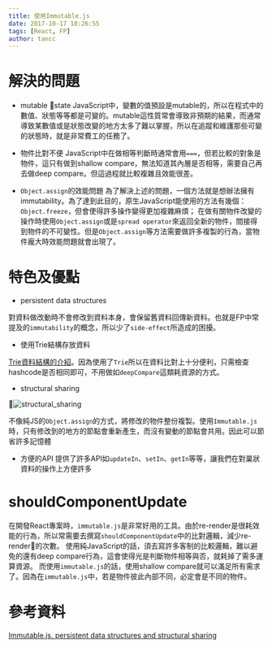 ```yaml
---
title: 使用Immutable.js
date: 2017-10-17 18:26:55
tags: [React, FP]
author: tancc
---
```


# 解決的問題

- mutable state
JavaScript中，變數的值預設是mutable的，所以在程式中的數值、狀態等等都是可變的。mutable這性質常會導致非預期的結果，而通常導致某數值或是狀態改變的地方太多了難以掌握，所以在追蹤和維護那些可變的狀態時，就是非常費工的任務了。

- 物件比對不便
JavaScript中在做相等判斷時通常會用`===`，但若比較的對象是物件，這只有做到shallow compare，無法知道其內層是否相等，需要自己再去做deep compare。但這過程就比較複雜且效能很差。

- `Object.assign`的效能問題
為了解決上述的問題，一個方法就是想辦法擁有immutability。為了達到此目的，原生JavaScript能使用的方法有幾個：`Object.freeze`，但會使得許多操作變得更加複雜麻煩；
在做有關物件改變的操作時使用`Object.assign`或是`spread operator`來返回全新的物件，間接得到物件的不可變性。但是`Object.assign`等方法需要做許多複製的行為，當物件龐大時效能問題就會出現了。

# 特色及優點

- persistent data structures

對資料做改動時不會修改到資料本身，會保留舊資料回傳新資料。也就是FP中常提及的`immutability`的概念，所以少了`side-effect`所造成的困擾。

- 使用Trie結構存放資料

[Trie資料結構的介紹](https://en.wikipedia.org/wiki/Trie)。因為使用了`Trie`所以在資料比對上十分便利，只需檢查hashcode是否相同即可，不用做如`deepCompare`這類耗資源的方式。

- structural sharing

![structural_sharing](https://cdn-images-1.medium.com/max/400/1*zYtOUrDIj0_-vLoBTbQGUQ.png)

不像純JS的`Object.assign`的方式，將修改的物件整份複製。使用`Immutable.js`時，只有修改到的地方的節點會重新產生，而沒有變動的節點會共用。因此可以節省許多記憶體

- 方便的API
提供了許多API如`updateIn`、`setIn`、`getIn`等等，讓我們在對巢狀資料的操作上方便許多

# shouldComponentUpdate

在開發React專案時，`immutable.js`是非常好用的工具。由於re-render是很耗效能的行為，所以常需要去撰寫`shouldComponentUpdate`中的比對邏輯，減少re-render的次數。
使用純JavaScript的話，須去寫許多客制的比較邏輯，難以避免的還有deep compare行為，這會使得光是判斷物件相等與否，就耗掉了需多運算資源。
而使用`immutable.js`的話，使用shallow compare就可以滿足所有需求了。因為在`immutable.js`中，若是物件彼此內部不同，必定會是不同的物件。


# 參考資料
[Immutable.js, persistent data structures and structural sharing](https://medium.com/@dtinth/immutable-js-persistent-data-structures-and-structural-sharing-6d163fbd73d2)